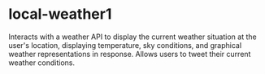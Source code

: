 # local-weather1
Interacts with a weather API to display the current weather situation at the user's location, displaying temperature, sky conditions, and graphical weather representations in response. Allows users to tweet their current weather conditions.
